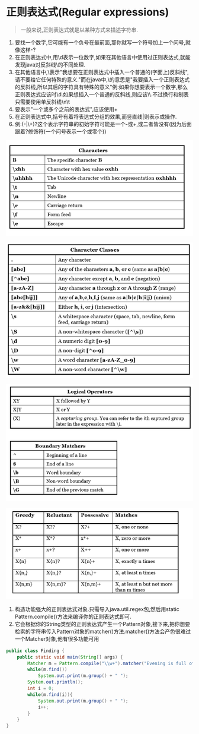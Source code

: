 # 正则表达式(Regular expressions)

>一般来说,正则表达式就是以某种方式来描述字符串.

1. 要找一个数字,它可能有一个负号在最前面,那你就写一个符号加上一个问号,就像这样-?
2. 在正则表达式中,用\d表示一位数字,如果在其他语言中使用过正则表达式,就能发现java对反斜线\的不同处理.
3. 在其他语言中,\\表示"我想要在正则表达式中插入一个普通的(字面上)反斜线",请不要给它任何特殊的意义."而在java中,\\的意思是"我要插入一个正则表达式的反斜线,所以其后的字符具有特殊的意义"例:如果你想要表示一个数字,那么正则表达式应该时\\d.如果想插入一个普通的反斜线,则应该\\\\.不过换行和制表只需要使用单反斜线\n\t
4. 要表示"一个或多个之前的表达式",应该使用+
5. 在正则表达式中,括号有着将表达式分组的效果,而竖直线|则表示或操作.
6. 例:(-|\\+)?这个表示字符串的初始字符可能是一个-或+,或二者皆没有(因为后面跟着?修饰符(一个问号表示一个或零个))

![Pattern-characters](../notepicture/day806-regular-characters.png)

![Pattern-charactersClasses](../notepicture/day806-regular-charClass.png)

![Pattern-operation](../notepicture/day806-regular-operation.png)

![Pattern-quantifier](../notepicture/day806-regular-quantifier.png)

1. 构造功能强大的正则表达式对象.只需导入java.util.regex包,然后用static Pattern.compile()方法来编译你的正则表达式即可.
2. 它会根据你的String类型的正则表达式产生一个Pattern对象,接下来,把你想要检索的字符串传入Pattern对象的matcher()方法.matcher()方法会产色很难过一个Matcher对象,他有很多功能可用

```java
public class Finding {
    public static void main(String[] args) {
        Matcher m = Pattern.compile("\\w+").matcher("Evening is full of the linnet's wings");
        while(m.find())
            System.out.print(m.group() + " ");
        System.out.println();
        int i = 0;
        while(m.find(i)){
            System.out.print(m.group() + " ");
            i++;
        }
    }
}
```
